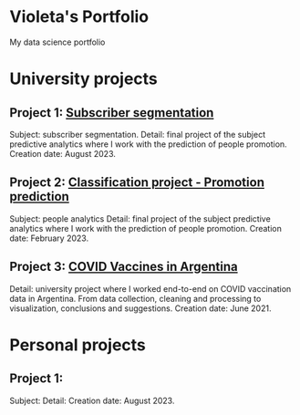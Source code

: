 # Violeta's Portfolio
My data science portfolio

# University projects

## Project 1: [Subscriber segmentation](https://drive.google.com/file/d/1gvmf9FO6ZRWwzAtsUAWHLQfKxnJyAqgT/view?usp=sharing)
Subject: subscriber segmentation.
Detail: final project of the subject predictive analytics where I work with the prediction of people promotion. Creation date: August 2023. 

## Project 2: [Classification project - Promotion prediction](https://github.com/VioletaSaguier/AnalisisPredictivo/blob/main/Final%20APRED.pptx)
Subject: people analytics
Detail: final project of the subject predictive analytics where I work with the prediction of people promotion. Creation date: February 2023. 

## Project 3: [COVID Vaccines in Argentina](https://violetasaguier.github.io/infovis/vacunasArg.html)
Detail: university project where I worked end-to-end on COVID vaccination data in Argentina. From data collection, cleaning and processing to visualization, conclusions and suggestions. Creation date: June 2021. 

# Personal projects

## Project 1: []()
Subject: 
Detail: Creation date: August 2023. 
